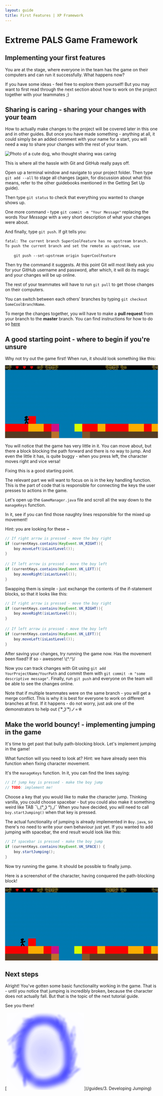 ```yaml
---
layout: guide
title: First Features | XP Framework
---
```

# Extreme PALS Game Framework

## Implementing your first features

You are at the stage, where everyone in the team has the game on their computers and can run it successfully.
What happens now?

If you have some ideas - feel free to explore them yourself! But you may want to first read through the next section about how to work on the project together with your teammates ;)

## Sharing is caring - sharing your changes with your team

How to actually make changes to the project will be covered later in this one and in other guides. But once you have made something - anything at all, it could simply be an added comment with your name for a start, you will need a way to share your changes with the rest of your team.

![Photo of a cute dog, who thought sharing was caring][doggo-image]

This is where all the hassle with Git and GitHub really pays off.

Open up a terminal window and navigate to your project folder. Then type `git add --all` to stage all changes (again, for discussion about what this means, refer to the other guidebooks mentioned in the Getting Set Up guide).

Then type `git status` to check that everything you wanted to change shows up.

One more command - type `git commit -m "Your Message"` replacing the words _Your Message_ with a very short description of what your changes were about.

And finally, type `git push`.
If git tells you:

```console
fatal: The current branch SuperCoolFeature has no upstream branch.
To push the current branch and set the remote as upstream, use

    git push --set-upstream origin SuperCoolFeature
```

Then try the command it suggests. At this point Git will most likely ask you for your GitHub username and password, after which, it will do its magic and your changes will be up online.

The rest of your teammates will have to run `git pull` to get those changes on their computers.

You can switch between each others' branches by typing `git checkout SomeCoolBranchName`.

To merge the changes together, you will have to make a __pull request__ from your branch to the __master__ branch.
You can find instructions for how to do so [here][pull-request-guide]

## A good starting point - where to begin if you're unsure

Why not try out the game first! When run, it should look something like this:

![Walking without animation][walking-no-ani]

You will notice that the game has very little in it.
You can move about, but there a block blocking the path forward and there is no way to jump.
And even the little it has, is quite buggy - when you press left, the character moves right and vice versa!

Fixing this is a good starting point.

The relevant part we will want to focus on is in the key handling function. This is the part of code that is responsible for connecting the keys the user presses to actions in the game.

Let's open up the `GameManager.java` file and scroll all the way down to the `manageKeys` function.

In it, see if you can find those naughty lines responsible for the mixed up movement!

Hint: you are looking for these ~

```java
// If right arrow is pressed - move the boy right
if (currentKeys.contains(KeyEvent.VK_RIGHT)){
    boy.moveLeft(isLastLevel());
}

// If left arrow is pressed - move the boy left
if (currentKeys.contains(KeyEvent.VK_LEFT)){
    boy.moveRight(isLastLevel());
}
```

Swapping them is simple - just exchange the contents of the if-statement blocks, so that it looks like this:

```java
// If right arrow is pressed - move the boy right
if (currentKeys.contains(KeyEvent.VK_RIGHT)){
    boy.moveRight(isLastLevel());
}

// If left arrow is pressed - move the boy left
if (currentKeys.contains(KeyEvent.VK_LEFT)){
    boy.moveLeft(isLastLevel());
}
```

After saving your changes, try running the game now. Has the movement been fixed?
If so - awesome! \\(^.^)/

Now you can track changes with Git using `git add YourProjectName/YourPath` and commit them with `git commit -m "some descriptive message"`.
Finally, run `git push` and everyone on the team will be able to see the changes online.

Note that if multiple teammates were on the same branch - you will get a merge conflict.
This is why it is best for everyone to work on different branches at first.
If it happens - do not worry, just ask one of the demonstrators to help out ( ͡° ͜ʖ ͡°)ノ=☆

## Make the world bouncy! - implementing jumping in the game

It's time to get past that bully path-blocking block. Let's implement jumping in the game!

What function will you need to look at? Hint: we have already seen this function when fixing character movement.

It's the `manageKeys` function.
In it, you can find the lines saying:

```java
// If jump key is pressed - make the boy jump
// TODO: implement me!
```

Choose a key that you would like to make the character jump.
Thinking vanilla, you could choose spacebar - but you could also make it something weird like TAB ¯\\\_(° ͜ʖ °)_/¯
When you have decided, you will need to call `boy.startJumping()` when that key is pressed.

The actual functionality of jumping is already implemented in `Boy.java`, so there's no need to write your own behaviour just yet.
If you wanted to add jumping with spacebar, the end result would look like this:

```java
// If spacebar is pressed - make the boy jump
if (currentKeys.contains(KeyEvent.VK_SPACE)) {
    boy.startJumping();
}
```

Now try running the game. It should be possible to finally jump.

Here is a screenshot of the character, having conquered the path-blocking block!

![Jumping in the game][jumping-no-falling]

## Next steps

Alright! You've gotten some basic functionality working in the game.
That is - until you notice that jumping is incredibly broken, because the character does not actually fall.
But that is the topic of the next tutorial guide.

See you there!

[![Portal to the next guide][portal-blue]](/guides/3. Developing Jumping)

[doggo-image]: https://jardenberg.se/wp-content/uploads/2013/04/sharing-is-caring.jpg
[pull-request-guide]: https://yangsu.github.io/pull-request-tutorial/
[walking-no-ani]: /assets/gifs/walking-no-ani.gif
[jumping-no-falling]: /assets/gifs/no-falling.gif
[portal-blue]: /assets/portal-blue.png
